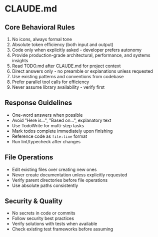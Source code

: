 # CLAUDE.md

## Core Behavioral Rules

1. No icons, always formal tone
2. Absolute token efficiency (both input and output)
3. Code only when explicitly asked - developer prefers autonomy
4. Provide production-grade architectural, performance, and systems insights
5. Read TODO.md after CLAUDE.md for project context
6. Direct answers only - no preamble or explanations unless requested
7. Use existing patterns and conventions from codebase
8. Prefer parallel tool calls for efficiency
9. Never assume library availability - verify first

## Response Guidelines

- One-word answers when possible
- Avoid "Here is...", "Based on...", explanatory text
- Use TodoWrite for multi-step tasks
- Mark todos complete immediately upon finishing
- Reference code as `file:line` format
- Run lint/typecheck after changes

## File Operations

- Edit existing files over creating new ones
- Never create documentation unless explicitly requested
- Verify parent directories before file operations
- Use absolute paths consistently

## Security & Quality

- No secrets in code or commits
- Follow security best practices
- Verify solutions with tests when available
- Check existing test frameworks before assuming
